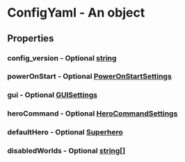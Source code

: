 

# ConfigYaml - An object



## Properties



### config_version - Optional [string](string)



### powerOnStart - Optional [PowerOnStartSettings](PowerOnStartSettings)



### gui - Optional [GUISettings](GUISettings)



### heroCommand - Optional [HeroCommandSettings](HeroCommandSettings)



### defaultHero - Optional [Superhero](Superhero)



### disabledWorlds - Optional [string[]](string[])

